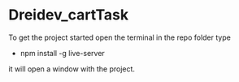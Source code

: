 # Dreidev_cartTask

To get the project started
open the terminal in the repo folder
type
- npm install -g live-server

it will open a window with the project.
